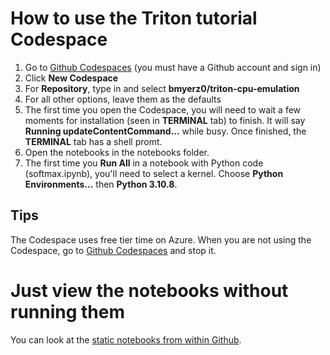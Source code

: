 # How to use the Triton tutorial Codespace

1. Go to [Github Codespaces](https://github.com/codespaces) (you must have a Github account and sign in)
2. Click **New Codespace**
3. For **Repository**, type in and select **bmyerz0/triton-cpu-emulation**
4. For all other options, leave them as the defaults
5. The first time you open the Codespace, you will need to wait a few moments for installation (seen in **TERMINAL** tab) to finish. It will say **Running updateContentCommand...** while busy. Once finished, the **TERMINAL** tab has a shell promt.
6. Open the notebooks in the notebooks folder.
7. The first time you **Run All** in a notebook with Python code (softmax.ipynb), you'll need to select a kernel. Choose **Python Environments...** then **Python 3.10.8**.

## Tips

The Codespace uses free tier time on Azure.
When you are not using the Codespace, go to [Github Codespaces](https://github.com/codespaces) and stop it.

# Just view the notebooks without running them

You can look at the  [static notebooks from within Github](https://github.com/bmyerz0/triton-cpu-emulation/tree/main/notebooks).
